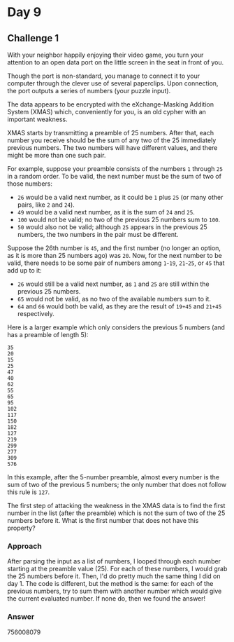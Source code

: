 # Day 9

## Challenge 1

With your neighbor happily enjoying their video game, you turn your attention to an open data port on the little screen in the seat in front of you.

Though the port is non-standard, you manage to connect it to your computer through the clever use of several paperclips. Upon connection, the port outputs a series of numbers (your puzzle input).

The data appears to be encrypted with the eXchange-Masking Addition System (XMAS) which, conveniently for you, is an old cypher with an important weakness.

XMAS starts by transmitting a preamble of 25 numbers. After that, each number you receive should be the sum of any two of the 25 immediately previous numbers. The two numbers will have different values, and there might be more than one such pair.

For example, suppose your preamble consists of the numbers `1` through `25` in a random order. To be valid, the next number must be the sum of two of those numbers:

-   `26` would be a valid next number, as it could be `1` plus `25` (or many other pairs, like `2` and `24`).
-   `49` would be a valid next number, as it is the sum of `24` and `25`.
-   `100` would not be valid; no two of the previous 25 numbers sum to `100`.
-   `50` would also not be valid; although `25` appears in the previous 25 numbers, the two numbers in the pair must be different.

Suppose the 26th number is `45`, and the first number (no longer an option, as it is more than 25 numbers ago) was `20`. Now, for the next number to be valid, there needs to be some pair of numbers among `1`-`19`, `21`-`25`, or `45` that add up to it:

-   `26` would still be a valid next number, as `1` and `25` are still within the previous 25 numbers.
-   `65` would not be valid, as no two of the available numbers sum to it.
-   `64` and `66` would both be valid, as they are the result of `19+45` and `21+45` respectively.

Here is a larger example which only considers the previous 5 numbers (and has a preamble of length 5):

```
35
20
15
25
47
40
62
55
65
95
102
117
150
182
127
219
299
277
309
576
```

In this example, after the 5-number preamble, almost every number is the sum of two of the previous 5 numbers; the only number that does not follow this rule is `127`.

The first step of attacking the weakness in the XMAS data is to find the first number in the list (after the preamble) which is not the sum of two of the 25 numbers before it. What is the first number that does not have this property?

### Approach

After parsing the input as a list of numbers, I looped through each number starting at the preamble value (25). For each of these numbers, I would grab the 25 numbers before it. Then, I'd do pretty much the same thing I did on day 1. The code is different, but the method is the same: for each of the previous numbers, try to sum them with another number which would give the current evaluated number. If none do, then we found the answer!

### Answer

756008079
